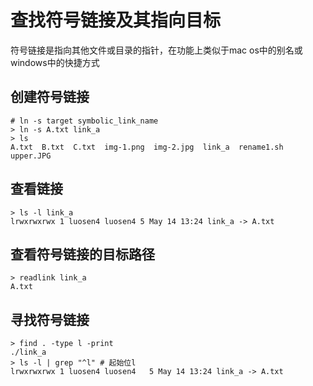 # 查找符号链接及其指向目标

符号链接是指向其他文件或目录的指针，在功能上类似于mac os中的别名或windows中的快捷方式

## 创建符号链接

```shell
# ln -s target symbolic_link_name
> ln -s A.txt link_a
> ls
A.txt  B.txt  C.txt  img-1.png  img-2.jpg  link_a  rename1.sh  upper.JPG
```

## 查看链接

```shell
> ls -l link_a
lrwxrwxrwx 1 luosen4 luosen4 5 May 14 13:24 link_a -> A.txt
```

## 查看符号链接的目标路径

```shell
> readlink link_a
A.txt
```

## 寻找符号链接

```shell
> find . -type l -print
./link_a
> ls -l | grep "^l" # 起始位l
lrwxrwxrwx 1 luosen4 luosen4   5 May 14 13:24 link_a -> A.txt 
```

